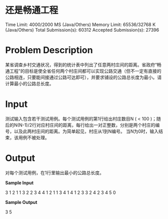 # 还是畅通工程
Time Limit: 4000/2000 MS (Java/Others)    Memory Limit: 65536/32768 K (Java/Others)
Total Submission(s): 60312    Accepted Submission(s): 27396


# Problem Description

某省调查乡村交通状况，得到的统计表中列出了任意两村庄间的距离。省政府“畅通工程”的目标是使全省任何两个村庄间都可以实现公路交通（但不一定有直接的公路相连，只要能间接通过公路可达即可），并要求铺设的公路总长度为最小。请计算最小的公路总长度。
 

# Input

测试输入包含若干测试用例。每个测试用例的第1行给出村庄数目N ( < 100 )；随后的N(N-1)/2行对应村庄间的距离，每行给出一对正整数，分别是两个村庄的编号，以及此两村庄间的距离。为简单起见，村庄从1到N编号。
当N为0时，输入结束，该用例不被处理。
 

# Output

对每个测试用例，在1行里输出最小的公路总长度。
 

**Sample Input**

3
1 2 1
1 3 2
2 3 4
4
1 2 1
1 3 4
1 4 1
2 3 3
2 4 2
3 4 5
0
 

**Sample Output**

3
5
